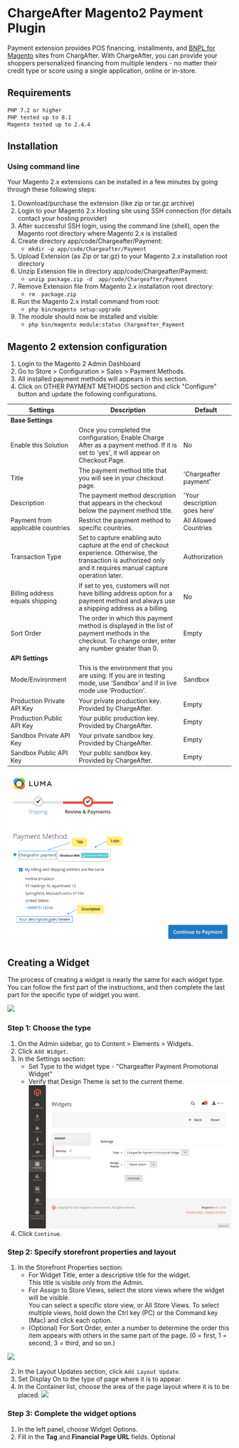 # ChargeAfter Magento2 Payment Plugin

Payment extension provides POS financing, installments, and [BNPL for Magento](https://chargeafter.com/magento-consumer-financing/) sites from ChargAfter.  With ChargeAfter, you can provide your shoppers personalized financing from multiple lenders - no matter their credit type or score using a single application, online or in-store.

## Requirements

    PHP 7.2 or higher
    PHP tested up to 8.1
    Magento tested up to 2.4.4

## Installation
### Using command line

Your Magento 2.x extensions can be installed in a few minutes by going through these following steps:

1. Download/purchase the extension (like zip or tar.gz archive)
2. Login to your Magento 2.x Hosting site using SSH connection (for details contact your hosting provider)
3. After successful SSH login, using the command line (shell), open the Magento root directory where Magento 2.x is installed
4. Create directory app/code/Chargeafter/Payment:
    - `mkdir –p app/code/Chargeafter/Payment`
5. Upload Extension (as Zip or tar.gz) to your Magento 2.x installation root directory
6. Unzip Extension file in directory app/code/Chargeafter/Payment:
    - `unzip package.zip -d  app/code/Chargeafter/Payment`
7. Remove  Extension file from  Magento 2.x installation root directory:
    - `rm  package.zip`
8. Run the Magento 2.x install command from root:
    - `php bin/magento setup:upgrade`
9. The module should now be installed and visible:
    - `php bin/magento module:status Chargeafter_Payment`

## Magento 2 extension configuration

1. Login to the Magento 2 Admin Dashboard
2. Go to Store > Configuration > Sales > Payment Methods.
3. All installed payment methods will appears in this section.
4. Click on OTHER PAYMENT METHODS section and click "Configure" button and update the following configurations.  

| Settings                          | Description                                                                                                                                                           | Default                      |
|-----------------------------------|-----------------------------------------------------------------------------------------------------------------------------------------------------------------------|------------------------------|
| **Base Settings**                 |                                                                                                                                                                       |                              |
| Enable this Solution              | Once you completed the configuration, Enable Charge After as a payment method. If it is set to ‘yes’, it will appear on Checkout Page.                                | No                           |
| Title                             | The payment method title that you will see in your checkout page.                                                                                                     | 'Chargeafter payment'        |
| Description                       | The payment method description that appears in the checkout below the payment method title.                                                                           | 'Your description goes here' |
| Payment from applicable countries | Restrict the payment method to specific countries.                                                                                                                    | All Allowed Countries        |
| Transaction Type                  | Set to capture enabling auto capture at the end of checkout experience. Otherwise, the transaction is authorized only and it requires manual capture operation later. | Authorization                |
| Billing address equals shipping   | If set to yes, customers will not have billing address option for a payment method and always use a shipping address as a billing.                                    | No                           |
| Sort Order                        | The order in which this payment method is displayed in the list of payment methods in the checkout. To change order, enter any number greater than 0.                 | Empty                        |
| **API Settings**                  |                                                                                                                                                                       |                              |
| Mode/Environment                  | This is the environment that you are using. If you are in testing mode, use ‘Sandbox’ and if in live mode use ‘Production’.                                           | Sandbox                      |
| Production Private API Key        | Your private production key. Provided by ChargeAfter.                                                                                                                 | Empty                        |
| Production Public API Key         | Your public production key. Provided by ChargeAfter.                                                                                                                  | Empty                        |
| Sandbox Private API Key           | Your private sandbox key. Provided by ChargeAfter.                                                                                                                    | Empty                        |
| Sandbox Public API Key            | Your public sandbox key. Provided by ChargeAfter.                                                                                                                     | Empty                        |
![img.png](README/img.png)

## Creating a Widget

The process of creating a widget is nearly the same for each widget type. You can follow the first part of the instructions, and then complete the last part for the specific type of widget you want.

![](https://docs.magento.com/user-guide/images/images/widgets.png)

### Step 1: Choose the type

1. On the Admin sidebar, go to Content > Elements > Widgets.
2. Click `Add Widget`.
3. In the Settings section:
    - Set Type to the widget type - "Chargeafter Payment Promotional Widget"
    - Verify that Design Theme is set to the current theme.
![README/img2.png](README/img2.png)
4. Click `Continue`.

### Step 2: Specify storefront properties and layout

1. In the Storefront Properties section:
    - For Widget Title, enter a descriptive title for the widget.  
      This title is visible only from the Admin.
    - For Assign to Store Views, select the store views where the widget will be visible.  
      You can select a specific store view, or All Store Views. To select multiple views, hold down the Ctrl key (PC) or the Command key (Mac) and click each option.
    - (Optional) For Sort Order, enter a number to determine the order this item appears with others in the same part of the page. (0 = first, 1 = second, 3 = third, and so on.)

![](https://docs.magento.com/user-guide/images/images/widget-storefront-properties.png)

2. In the Layout Updates section, click `Add Layout Update`.
3. Set Display On to the type of page where it is to appear.
4. In the Container list, choose the area of the page layout where it is to be placed.
![](https://docs.magento.com/user-guide/images/images/widget-layout-update-home-page.png)
   
### Step 3: Complete the widget options

1. In the left panel, choose Widget Options.
2. Fill in the **Tag** and **Financial Page URL** fields. Optional 
      
